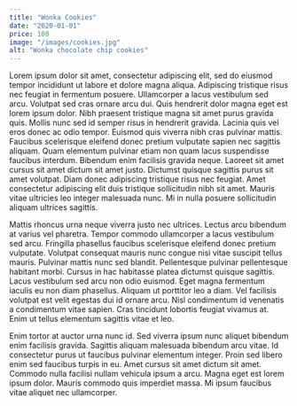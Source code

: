 ```yaml
---
title: "Wonka Cookies"
date: "2020-01-01"
price: 100
image: "/images/cookies.jpg"
alt: "Wonka chocolate chip cookies"
---
```


Lorem ipsum dolor sit amet, consectetur adipiscing elit, sed do eiusmod tempor incididunt ut labore et dolore magna aliqua. Adipiscing tristique risus nec feugiat in fermentum posuere. Ullamcorper a lacus vestibulum sed arcu. Volutpat sed cras ornare arcu dui. Quis hendrerit dolor magna eget est lorem ipsum dolor. Nibh praesent tristique magna sit amet purus gravida quis. Mollis nunc sed id semper risus in hendrerit gravida. Lacinia quis vel eros donec ac odio tempor. Euismod quis viverra nibh cras pulvinar mattis. Faucibus scelerisque eleifend donec pretium vulputate sapien nec sagittis aliquam. Quam elementum pulvinar etiam non quam lacus suspendisse faucibus interdum. Bibendum enim facilisis gravida neque. Laoreet sit amet cursus sit amet dictum sit amet justo. Dictumst quisque sagittis purus sit amet volutpat. Diam donec adipiscing tristique risus nec feugiat. Amet consectetur adipiscing elit duis tristique sollicitudin nibh sit amet. Mauris vitae ultricies leo integer malesuada nunc. Mi in nulla posuere sollicitudin aliquam ultrices sagittis.

Mattis rhoncus urna neque viverra justo nec ultrices. Lectus arcu bibendum at varius vel pharetra. Tempor commodo ullamcorper a lacus vestibulum sed arcu. Fringilla phasellus faucibus scelerisque eleifend donec pretium vulputate. Volutpat consequat mauris nunc congue nisi vitae suscipit tellus mauris. Pulvinar mattis nunc sed blandit. Pellentesque pulvinar pellentesque habitant morbi. Cursus in hac habitasse platea dictumst quisque sagittis. Lacus vestibulum sed arcu non odio euismod. Eget magna fermentum iaculis eu non diam phasellus. Aliquam ut porttitor leo a diam. Vel facilisis volutpat est velit egestas dui id ornare arcu. Nisl condimentum id venenatis a condimentum vitae sapien. Cras tincidunt lobortis feugiat vivamus at. Enim ut tellus elementum sagittis vitae et leo.

Enim tortor at auctor urna nunc id. Sed viverra ipsum nunc aliquet bibendum enim facilisis gravida. Sagittis aliquam malesuada bibendum arcu vitae. Id consectetur purus ut faucibus pulvinar elementum integer. Proin sed libero enim sed faucibus turpis in eu. Amet cursus sit amet dictum sit amet. Commodo nulla facilisi nullam vehicula ipsum a arcu. Magna eget est lorem ipsum dolor. Mauris commodo quis imperdiet massa. Mi ipsum faucibus vitae aliquet nec ullamcorper.
